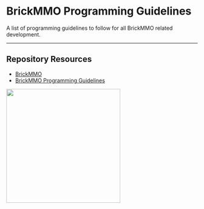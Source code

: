 # BrickMMO Programming Guidelines

A list of programming guidelines to follow for all BrickMMO related development. 

***

## Repository Resources

* [BrickMMO](https://www.brickmmo.com/)
* [BrickMMO Programming Guidelines](https://programming.brickmmo.com/)

<a href="https://brickmmo.com">
<img src="https://brickmmo.com/images/brickmmo-logo-horizontal.jpg" width="300">
</a>
